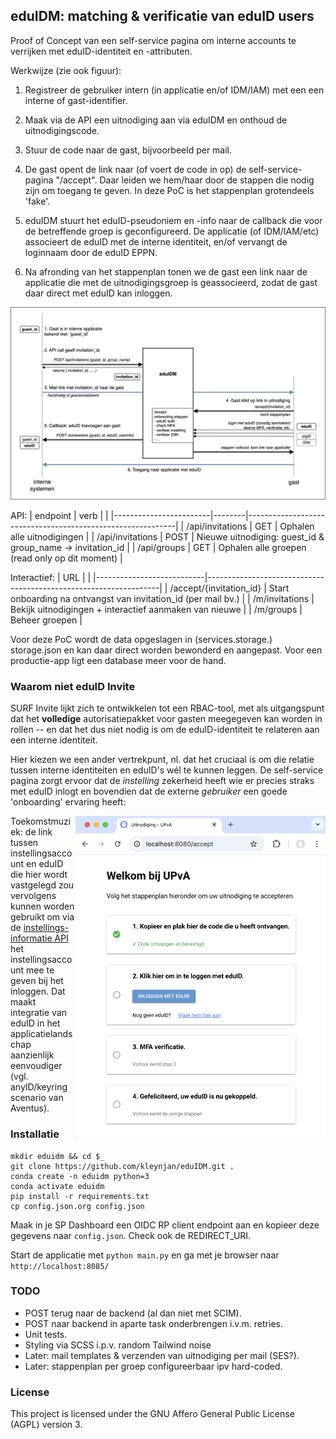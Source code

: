 ## eduIDM: matching & verificatie van eduID users

Proof of Concept van een self-service pagina om interne accounts te verrijken met eduID-identiteit en -attributen.

Werkwijze (zie ook figuur):

1. Registreer de gebruiker intern (in applicatie en/of IDM/IAM) met een een interne of gast-identifier. 

2. Maak via de API een uitnodiging aan via eduIDM en onthoud de uitnodigingscode.

3. Stuur de code naar de gast, bijvoorbeeld per mail.

4. De gast opent de link naar (of voert de code in op) de self-service-pagina "/accept". Daar leiden we hem/haar door de stappen die nodig zijn om toegang te geven. In deze PoC is het stappenplan grotendeels 'fake'. 

5. eduIDM stuurt het eduID-pseudoniem en -info naar de callback die voor de betreffende groep is geconfigureerd. De applicatie (of IDM/IAM/etc) associeert de eduID met de interne identiteit, en/of vervangt de loginnaam door de eduID EPPN. 

6. Na afronding van het stappenplan tonen we de gast een link naar de applicatie die met de uitnodigingsgroep is geassocieerd, zodat de gast daar direct met eduID kan inloggen.

![eduIDM Diagram](eduidm_diagram.png)

API:
| endpoint               | verb   |                                                            |
|------------------------|--------|------------------------------------------------------------|
| /api/invitations       | GET    | Ophalen alle uitnodigingen                                 |
| /api/invitations       | POST   | Nieuwe uitnodiging: guest_id & group_name -> invitation_id | 
| /api/groups            | GET    | Ophalen alle groepen (read only op dit moment)             |

Interactief:
| URL                       |                                                                  |
|---------------------------|------------------------------------------------------------------|
| /accept/{invitation_id}   | Start onboarding na ontvangst van invitation_id (per mail bv.)   |
| /m/invitations            | Bekijk uitnodigingen + interactief aanmaken van nieuwe           |
| /m/groups                 | Beheer groepen                                                   |

Voor deze PoC wordt de data opgeslagen in (services.storage.) storage.json en kan daar direct worden bewonderd en aangepast. Voor een productie-app ligt een database meer voor de hand.

### Waarom niet eduID Invite

SURF Invite lijkt zich te ontwikkelen tot een RBAC-tool, met als uitgangspunt dat het **volledige** autorisatiepakket voor gasten meegegeven kan worden in rollen -- en dat het dus niet nodig is om de eduID-identiteit te relateren aan een interne identiteit.

Hier kiezen we een ander vertrekpunt, nl. dat het cruciaal is om die relatie tussen interne identiteiten en eduID's wél te kunnen leggen. De self-service pagina zorgt ervoor dat de *instelling* zekerheid heeft wie er precies straks met eduID inlogt en bovendien dat de externe *gebruiker* een goede 'onboarding' ervaring heeft:

<img src="screenshot.png" alt="screenshot" width="400" style="float:right;"/>

Toekomstmuziek: de link tussen instellingsaccount en eduID die hier wordt vastgelegd zou vervolgens kunnen worden gebruikt om via de <a href="https://servicedesk.surf.nl/wiki/spaces/IAM/pages/222462401/Ondersteuning+voor+applicaties+zonder+multi-identifier+functionaliteit">instellings-informatie API</a> het instellingsaccount mee te geven bij het inloggen. Dat maakt integratie van eduID in het applicatielandschap aanzienlijk eenvoudiger (vgl. anyID/keyring scenario van Aventus).

### Installatie

```
mkdir eduidm && cd $_
git clone https://github.com/kleynjan/eduIDM.git .
conda create -n eduidm python=3
conda activate eduidm
pip install -r requirements.txt
cp config.json.org config.json
```

Maak in je SP Dashboard een OIDC RP client endpoint aan en kopieer deze gegevens naar `config.json`. Check ook de REDIRECT_URI.

Start de applicatie met `python main.py` en ga met je browser naar `http://localhost:8085/`

### TODO
* POST terug naar de backend (al dan niet met SCIM). 
* POST naar backend in aparte task onderbrengen i.v.m. retries.
* Unit tests.
* Styling via SCSS i.p.v. random Tailwind noise
* Later: mail templates & verzenden van uitnodiging per mail (SES?). 
* Later: stappenplan per groep configureerbaar ipv hard-coded.

### License
This project is licensed under the GNU Affero General Public License (AGPL) version 3. 

